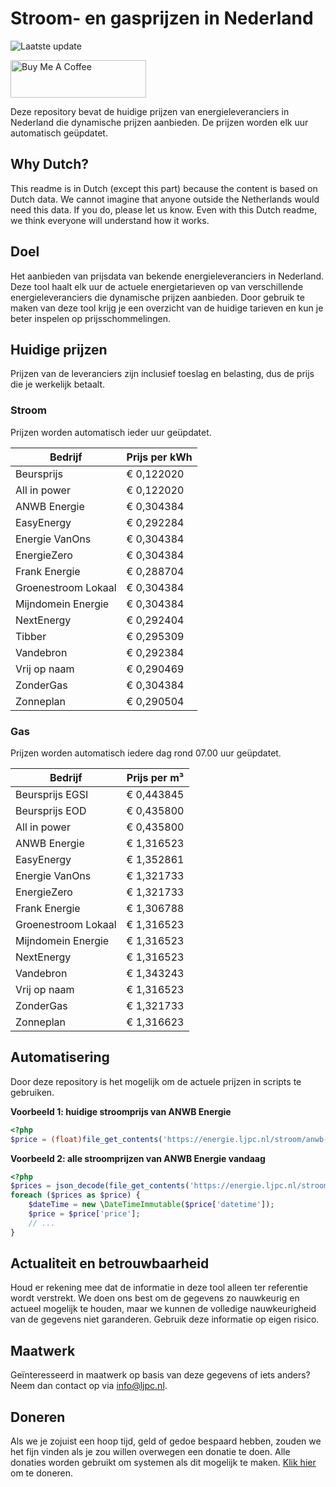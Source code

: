 # Stroom- en gasprijzen in Nederland

![Laatste update](https://img.shields.io/badge/laatste%20update-2025--03--02%2017%3A01%20CET-brightgreen)

<a href="https://www.buymeacoffee.com/Lars-" target="_blank"><img src="https://cdn.buymeacoffee.com/buttons/v2/default-orange.png" alt="Buy Me A Coffee" height="60" style="height: 60px !important;width: 217px !important;" ></a>

Deze repository bevat de huidige prijzen van energieleveranciers in Nederland die dynamische prijzen aanbieden. De prijzen worden elk uur automatisch geüpdatet.

## Why Dutch?

This readme is in Dutch (except this part) because the content is based on Dutch data. We cannot imagine that anyone outside the Netherlands would need this data. If you do, please let us know. Even with this Dutch readme, we think
everyone will understand how it works.

## Doel

Het aanbieden van prijsdata van bekende energieleveranciers in Nederland. Deze tool haalt elk uur de actuele energietarieven op van verschillende energieleveranciers die dynamische prijzen aanbieden. Door gebruik te maken van deze tool
krijg je een overzicht van de huidige tarieven en kun je beter inspelen op prijsschommelingen.

## Huidige prijzen

Prijzen van de leveranciers zijn inclusief toeslag en belasting, dus de prijs die je werkelijk betaalt.

### Stroom

Prijzen worden automatisch ieder uur geüpdatet.

 Bedrijf | Prijs per kWh 
---------|---------------
Beursprijs | € 0,122020
All in power | € 0,122020
ANWB Energie | € 0,304384
EasyEnergy | € 0,292284
Energie VanOns | € 0,304384
EnergieZero | € 0,304384
Frank Energie | € 0,288704
Groenestroom Lokaal | € 0,304384
Mijndomein Energie | € 0,304384
NextEnergy | € 0,292404
Tibber | € 0,295309
Vandebron | € 0,292384
Vrij op naam | € 0,290469
ZonderGas | € 0,304384
Zonneplan | € 0,290504


### Gas

Prijzen worden automatisch iedere dag rond 07.00 uur geüpdatet.

 Bedrijf | Prijs per m³ 
---------|--------------
Beursprijs EGSI | € 0,443845
Beursprijs EOD | € 0,435800
All in power | € 0,435800
ANWB Energie | € 1,316523
EasyEnergy | € 1,352861
Energie VanOns | € 1,321733
EnergieZero | € 1,321733
Frank Energie | € 1,306788
Groenestroom Lokaal | € 1,316523
Mijndomein Energie | € 1,316523
NextEnergy | € 1,316523
Vandebron | € 1,343243
Vrij op naam | € 1,316523
ZonderGas | € 1,321733
Zonneplan | € 1,316623


## Automatisering

Door deze repository is het mogelijk om de actuele prijzen in scripts te gebruiken.

**Voorbeeld 1: huidige stroomprijs van ANWB Energie**

```php
<?php
$price = (float)file_get_contents('https://energie.ljpc.nl/stroom/anwb-energie-nu.txt');

```

**Voorbeeld 2: alle stroomprijzen van ANWB Energie vandaag**

```php
<?php
$prices = json_decode(file_get_contents('https://energie.ljpc.nl/stroom/all-in-power-vandaag.json'),true);
foreach ($prices as $price) {
    $dateTime = new \DateTimeImmutable($price['datetime']);
    $price = $price['price'];
    // ...
}
```

## Actualiteit en betrouwbaarheid

Houd er rekening mee dat de informatie in deze tool alleen ter referentie wordt verstrekt. We doen ons best om de gegevens zo nauwkeurig en actueel mogelijk te houden, maar we kunnen de volledige nauwkeurigheid van de gegevens niet
garanderen. Gebruik deze informatie op eigen risico.

## Maatwerk

Geïnteresseerd in maatwerk op basis van deze gegevens of iets anders? Neem dan contact op
via [info@ljpc.nl](mailto:info@ljpc.nl?subject=Energie%20prijzen).

## Doneren

Als we je zojuist een hoop tijd, geld of gedoe bespaard hebben, zouden we het fijn vinden als je zou willen overwegen een
donatie te doen. Alle donaties worden gebruikt om systemen als dit mogelijk te
maken. [Klik hier](https://www.buymeacoffee.com/Lars-) om te doneren.
